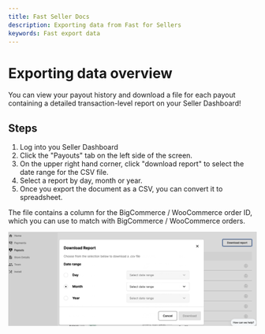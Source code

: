 ```yaml
---
title: Fast Seller Docs
description: Exporting data from Fast for Sellers
keywords: Fast export data
---
```


# Exporting data overview

You can view your payout history and download a file for each payout containing a detailed transaction-level report on your Seller Dashboard!

## Steps

1. Log into you Seller Dashboard
2. Click the "Payouts" tab on the left side of the screen.
3. On the upper right hand corner, click "download report" to select the date range for the CSV file.
4. Select a report by day, month or year.
5. Once you export the document as a CSV, you can convert it to spreadsheet.

The file contains a column for the BigCommerce / WooCommerce order ID, which you can use to match with BigCommerce / WooCommerce orders.

<img src="./images/report.png"/>
